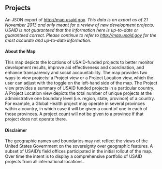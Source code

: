 ## Projects

An JSON export of http://map.usaid.gov. *This data is an export as of 21 November 2013 and only meant for a review of new development projects. USAID is not guaranteed that the information here is up-to-date or guaranteed correct. Please continue to refer to http://map.usaid.gov for the most accurate and up-to-date information.*


#### About the Map

This map depicts the locations of USAID-funded projects to better monitor development results, improve aid effectiveness and coordination, and enhance transparency and social accountability. The map provides two ways to view projects: a Project view or a Project Location view, which the user can adjust with the toggle on the left-hand side of the map. The Project view provides a summary of USAID funded projects in a particular country. A Project Location view depicts the total number of unique projects at the administrative one boundary level (i.e. region, state, province) of a country. For example, a Global Health project may operate in several provinces within a country, in which case it will be given a count of one in each of those provinces. A project count will not be given to a province if that project does not operate there.


#### Disclaimer

The geographic names and boundaries may not reflect the views of the United States Government on the sovereignty over geographic features. A subset of USAID’s field offices participated in the initial rollout of the map. Over time the intent is to display a comprehensive portfolio of USAID projects from all international locations.
